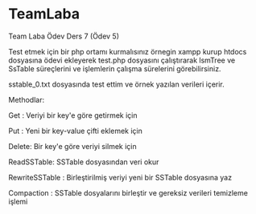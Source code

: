 # TeamLaba
Team Laba Ödev Ders 7 (Ödev 5)

Test etmek için bir php ortamı kurmalısınız
örnegin xampp kurup htdocs dosyasına ödevi ekleyerek test.php dosyasını çalıştırarak lsmTree ve SsTable süreçlerini ve işlemlerin çalışma sürelerini görebilirsiniz.

sstable_0.txt dosyasında test ettim ve örnek yazılan verileri içerir.

Methodlar:

Get :  Veriyi bir key'e göre getirmek için

Put :  Yeni bir key-value çifti eklemek için

Delete: Bir key'e göre veriyi silmek için

ReadSSTable:  SSTable dosyasından veri okur

RewriteSSTable : Birleştirilmiş veriyi yeni bir SSTable dosyasına yaz

Compaction : SSTable dosyalarını birleştir ve gereksiz verileri temizleme işlemi


